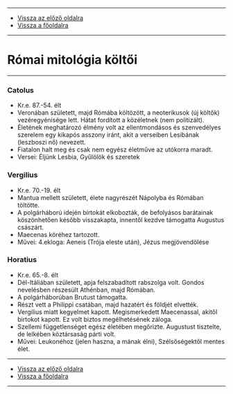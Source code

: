 
---

- [Vissza az előző oldalra](../irodalom.md)
- [Vissza a főoldalra](../../../../README.md)

---

# Római mitológia költői

---

### Catolus

- Kr.e. 87.-54. élt
- Veronában született, majd Rómába költözött, a neoterikusok (új költők) vezéregyénisége lett. Hátat fordított a közéletnek (nem politizált).
- Életének meghatározó élmény volt az ellentmondásos és szenvedélyes szerelem egy kikapós asszony iránt, akit a verseiben Lesibának (leszboszi nő) nevezett.
- Fiatalon halt meg és csak nem egyész életműve az utókorra maradt.
- Versei: Éljünk Lesbia, Gyűlölök és szeretek

### Vergilius

- Kr.e. 70.-19. élt
- Mantua mellett született, élete nagyrészét Nápolyba és Rómában töltötte.
- A polgárháború idején birtokát elkobozták, de befolyásos barátainak köszönhetően később visszakapta, innentől kezdve támogatta Augustus császárt.
- Maecenas köréhez tartozott.
- Művei: 4.ekloga: Aeneis (Trója eleste után), Jézus megjövendölése

### Horatius

- Kr.e. 65.-8. élt
- Dél-Itáliában született, apja felszabadított rabszolga volt. Gondos nevelésben részesült Athénban, majd Rómában.
- A polgárháborúban Brutust támogatta.
- Részt vett a Philippi csatában, majd hazatért és földjét elvették.
- Vergilius miatt kegyelmet kapott. Megismerkedett Maecenassal, akitől birtokot kapott. Ez volt biztos megélhetésének záloga.
- Szellemi függetlenséget egész életében megőrizte. Augustust tisztelte, de lelkében köztársaság párti volt.
- Művei: Leukonéhoz (jelen haszna, a mának élni), Szélsőségektől mentes élet.

---

- [Vissza az előző oldalra](../irodalom.md)
- [Vissza a főoldalra](../../../../README.md)

---
